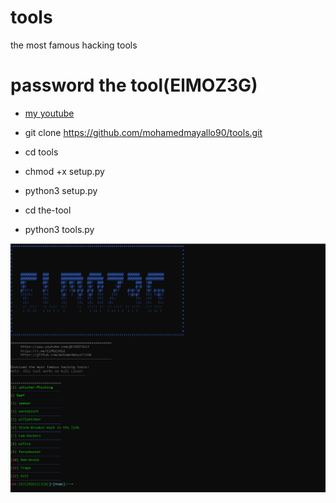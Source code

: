 # tools
the most famous hacking tools
# password the tool(ElMOZ3G)

* <a href="https://www.youtube.com/@ElMOZ3G12">my youtube</a>



* git clone https://github.com/mohamedmayallo90/tools.git
* cd tools

* chmod +x setup.py


* python3 setup.py

* cd the-tool
* python3 tools.py



<img src="https://github.com/mohamedmayallo90/tools/blob/main/my%20tools.png">
